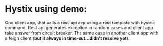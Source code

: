 # Hystix using demo:
One client app, that calls a rest-api app using a rest template with hystrix command. 
Rest api generates exception in random cases and client app take answer from circuit breaker.
The same case in another client app with a feign client (**but it always in time-out...didn't resolve yet**).
